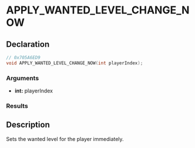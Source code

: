 # APPLY_WANTED_LEVEL_CHANGE_NOW

## Declaration
```cpp
// 0x705A6ED9
void APPLY_WANTED_LEVEL_CHANGE_NOW(int playerIndex);
```

### Arguments
- **int:** playerIndex

### Results

## Description
Sets the wanted level for the player immediately.